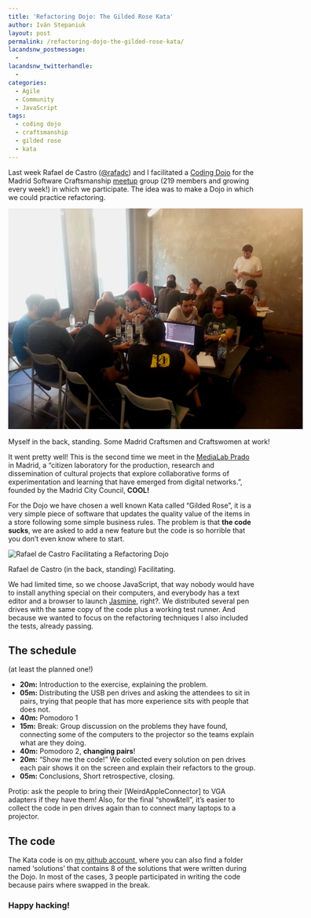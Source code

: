 ```yaml
---
title: 'Refactoring Dojo: The Gilded Rose Kata'
author: Iván Stepaniuk
layout: post
permalink: /refactoring-dojo-the-gilded-rose-kata/
lacandsnw_postmessage:
  - 
lacandsnw_twitterhandle:
  - 
categories:
  - Agile
  - Community
  - JavaScript
tags:
  - coding dojo
  - craftsmanship
  - gilded rose
  - kata
---
```

Last week Rafael de Castro ([@rafadc][1]) and I facilitated a <a title="Coding Dojos Are Great" href="http://blog.istepaniuk.com/coding-dojos-are-great/" target="_blank">Coding Dojo</a> for the Madrid Software Craftsmanship <a title="Madrid Software Craftsmanship on Meetup" href="http://www.meetup.com/madswcraft/" target="_blank">meetup</a> group (219 members and growing every week!) in which we participate. The idea was to make a Dojo in which we could practice refactoring.

<div id="attachment_516" style="width: 610px" class="wp-caption alignleft">
  <img class="size-full wp-image-516 " alt="Iván Stepaniuk standing in the back, and some Madrid Craftsmen and Craftswomen" src="/img/ivan-stepaniuk-dojo.jpeg" width="600" height="450" />
  
  <p class="wp-caption-text">
    Myself in the back, standing. Some Madrid Craftsmen and Craftswomen at work!
  </p>
</div>

It went pretty well! This is the second time we meet in the <a title="MediaLab Prado" href="http://medialab-prado.es/article/que_es" target="_blank">MediaLab Prado</a> in Madrid, a &#8220;citizen laboratory for the production, research and dissemination of cultural projects that explore collaborative forms of experimentation and learning that have emerged from digital networks.&#8221;, founded by the Madrid City Council, **COOL!**

For the Dojo we have chosen a well known Kata called &#8220;Gilded Rose&#8221;, it is a very simple piece of software that updates the quality value of the items in a store following some simple business rules. The problem is that **the code sucks**, we are asked to add a new feature but the code is so horrible that you don&#8217;t even know where to start.

<div id="attachment_515" style="width: 650px" class="wp-caption alignleft">
  <img class="size-large wp-image-515" alt="Rafael de Castro Facilitating a Refactoring Dojo" src="/img/rafa-de-castro-dojo-640x478.jpg" width="640" height="478" />
  
  <p class="wp-caption-text">
    Rafael de Castro (in the back, standing) Facilitating.
  </p>
</div>

We had limited time, so we choose JavaScript, that way nobody would have to install anything special on their computers, and everybody has a text editor and a browser to launch <a title="Jasmine" href="http://pivotal.github.io/jasmine" target="_blank">Jasmine</a>, right?. We distributed several pen drives with the same copy of the code plus a working test runner. And because we wanted to focus on the refactoring techniques I also included the tests, already passing.

## The schedule

(at least the planned one!)

  * **20m:** Introduction to the exercise, explaining the problem.
  * **05m:** Distributing the USB pen drives and asking the attendees to sit in pairs, trying that people that has more experience sits with people that does not.
  * **40m:** Pomodoro 1
  * **15m:** Break: Group discussion on the problems they have found, connecting some of the computers to the projector so the teams explain what are they doing.
  * **40m:** Pomodoro 2, **changing pairs**!
  * **20m:** &#8220;Show me the code!&#8221; We collected every solution on pen drives each pair shows it on the screen and explain their refactors to the group.
  * **05m:** Conclusions, Short retrospective, closing.

Protip: ask the people to bring their [WeirdAppleConnector] to VGA adapters if they have them! Also, for the final &#8220;show&tell&#8221;, it&#8217;s easier to collect the code in pen drives again than to connect many laptops to a projector.

## The code

The Kata code is on <a title="The code on github" href="https://github.com/istepaniuk/gilded-rose-js-with-tests" target="_blank">my github account,</a> where you can also find a folder named &#8216;solutions&#8217; that contains 8 of the solutions that were written during the Dojo. In most of the cases, 3 people participated in writing the code because pairs where swapped in the break.

### Happy hacking!

 [1]: http://twitter.com/rafadc "Rafael de Castro on twitter"